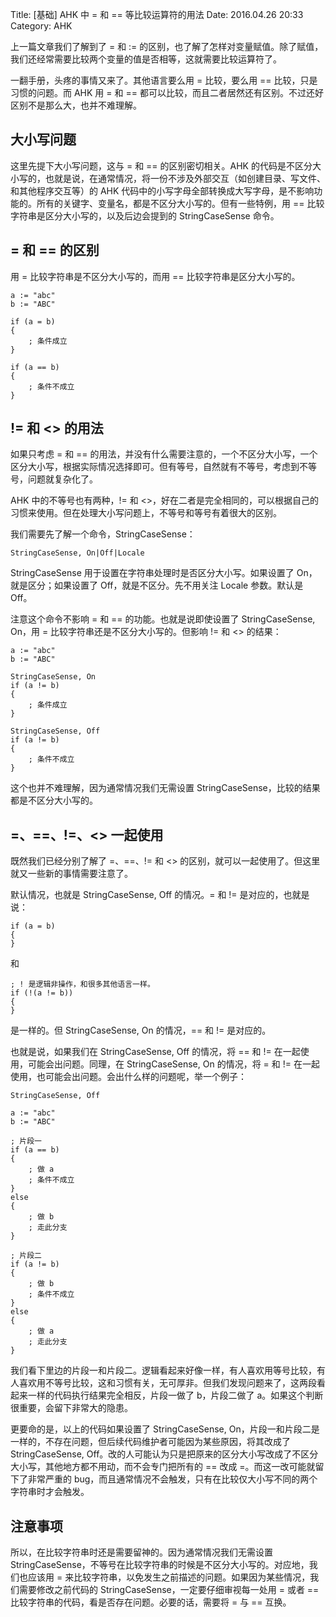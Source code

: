 Title: [基础] AHK 中 = 和 == 等比较运算符的用法
Date: 2016.04.26 20:33
Category: AHK

上一篇文章我们了解到了 = 和 := 的区别，也了解了怎样对变量赋值。除了赋值，我们还经常需要比较两个变量的值是否相等，这就需要比较运算符了。

一翻手册，头疼的事情又来了。其他语言要么用 = 比较，要么用 == 比较，只是习惯的问题。而 AHK 用 = 和 == 都可以比较，而且二者居然还有区别。不过还好区别不是那么大，也并不难理解。

## 大小写问题

这里先提下大小写问题，这与 = 和 == 的区别密切相关。AHK 的代码是不区分大小写的，也就是说，在通常情况，将一份不涉及外部交互（如创建目录、写文件、和其他程序交互等）的 AHK 代码中的小写字母全部转换成大写字母，是不影响功能的。所有的关键字、变量名，都是不区分大小写的。但有一些特例，用 == 比较字符串是区分大小写的，以及后边会提到的 StringCaseSense 命令。

## = 和 == 的区别

用 = 比较字符串是不区分大小写的，而用 == 比较字符串是区分大小写的。

```
a := "abc"
b := "ABC"

if (a = b)
{
    ; 条件成立
}

if (a == b)
{
    ; 条件不成立
}
```

## != 和 <> 的用法

如果只考虑 = 和 == 的用法，并没有什么需要注意的，一个不区分大小写，一个区分大小写，根据实际情况选择即可。但有等号，自然就有不等号，考虑到不等号，问题就复杂化了。

AHK 中的不等号也有两种，!= 和 <>，好在二者是完全相同的，可以根据自己的习惯来使用。但在处理大小写问题上，不等号和等号有着很大的区别。

我们需要先了解一个命令，StringCaseSense：

```
StringCaseSense, On|Off|Locale
```

StringCaseSense 用于设置在字符串处理时是否区分大小写。如果设置了 On，就是区分；如果设置了 Off，就是不区分。先不用关注 Locale 参数。默认是 Off。

注意这个命令不影响 = 和 == 的功能。也就是说即使设置了 StringCaseSense, On，用 = 比较字符串还是不区分大小写的。但影响 != 和 <> 的结果：

```
a := "abc"
b := "ABC"

StringCaseSense, On
if (a != b)
{
    ; 条件成立
}

StringCaseSense, Off
if (a != b)
{
    ; 条件不成立
}
```

这个也并不难理解，因为通常情况我们无需设置 StringCaseSense，比较的结果都是不区分大小写的。

## =、==、!=、<> 一起使用

既然我们已经分别了解了 =、==、!= 和 <> 的区别，就可以一起使用了。但这里就又一些新的事情需要注意了。

默认情况，也就是 StringCaseSense, Off 的情况。= 和 != 是对应的，也就是说：

```
if (a = b)
{
}
```

和

```
; ! 是逻辑非操作，和很多其他语言一样。
if (!(a != b))
{
}
```

是一样的。但 StringCaseSense, On 的情况，== 和 != 是对应的。

也就是说，如果我们在 StringCaseSense, Off 的情况，将 == 和 != 在一起使用，可能会出问题。同理，在 StringCaseSense, On 的情况，将 = 和 != 在一起使用，也可能会出问题。会出什么样的问题呢，举一个例子：

```
StringCaseSense, Off

a := "abc"
b := "ABC"

; 片段一
if (a == b)
{
    ; 做 a
    ; 条件不成立
}
else
{
    ; 做 b
    ; 走此分支
}

; 片段二
if (a != b)
{
    ; 做 b
    ; 条件不成立
}
else
{
    ; 做 a
    ; 走此分支
}
```

我们看下里边的片段一和片段二。逻辑看起来好像一样，有人喜欢用等号比较，有人喜欢用不等号比较，这和习惯有关，无可厚非。但我们发现问题来了，这两段看起来一样的代码执行结果完全相反，片段一做了 b，片段二做了 a。如果这个判断很重要，会留下非常大的隐患。

更要命的是，以上的代码如果设置了 StringCaseSense, On，片段一和片段二是一样的，不存在问题，但后续代码维护者可能因为某些原因，将其改成了 StringCaseSense, Off。改的人可能认为只是把原来的区分大小写改成了不区分大小写，其他地方都不用动，而不会专门把所有的 == 改成 =。而这一改可能就留下了非常严重的 bug，而且通常情况不会触发，只有在比较仅大小写不同的两个字符串时才会触发。

## 注意事项

所以，在比较字符串时还是需要留神的。因为通常情况我们无需设置 StringCaseSense，不等号在比较字符串的时候是不区分大小写的。对应地，我们也应该用 = 来比较字符串，以免发生之前描述的问题。如果因为某些情况，我们需要修改之前代码的 StringCaseSense，一定要仔细审视每一处用 = 或者 == 比较字符串的代码，看是否存在问题。必要的话，需要将 = 与 == 互换。
